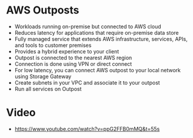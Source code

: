 
# AWS Outposts 
- Workloads running on-premise but connected to AWS cloud
- Reduces latency for applications that require on-premise data store
- Fully managed service that extends AWS infrastructure, services, APIs, and tools to customer premises
- Provides a hybrid experience to your client
- Outpost is connected to the nearest AWS region
- Connection is done using VPN or direct connect
- For low latency, you can connect AWS outpost to your local network using Storage Gateway 
- Create subnets in your VPC and associate it to your outpost
- Run all services on Outpost

# Video
- https://www.youtube.com/watch?v=ppG2FFB0mMQ&t=55s